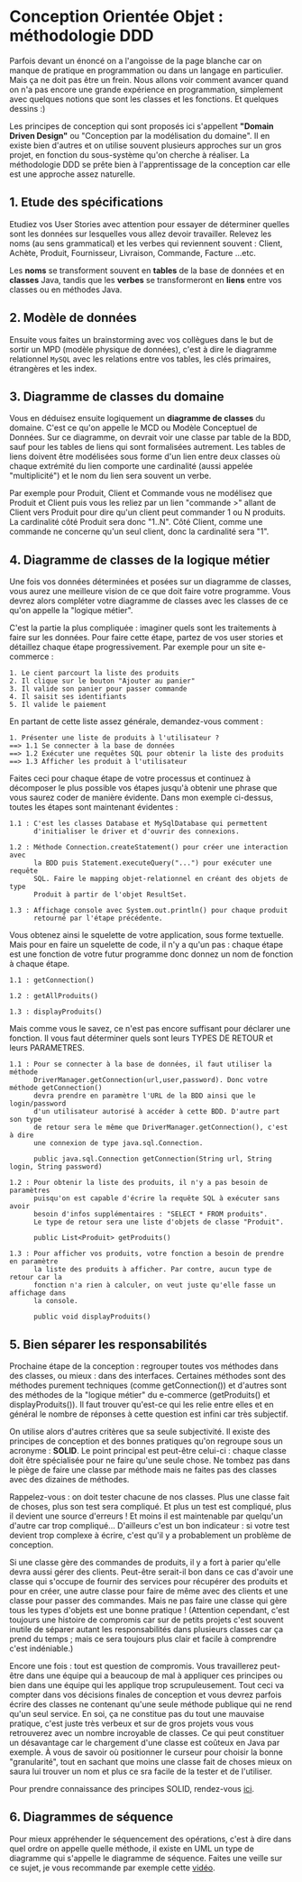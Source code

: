 # Conception Orientée Objet : méthodologie DDD

Parfois devant un énoncé on a l'angoisse de la page blanche car on manque de 
pratique en programmation ou dans un langage en particulier. Mais ça ne doit pas 
être un frein. Nous allons voir comment avancer quand on n'a pas encore une 
grande expérience en programmation, simplement avec quelques notions que sont 
les classes et les fonctions. Et quelques dessins :)

Les principes de conception qui sont proposés ici s'appellent **"Domain Driven
Design"** ou "Conception par la modélisation du domaine". Il en existe bien 
d'autres et on utilise souvent plusieurs approches sur un gros projet, en 
fonction du sous-système qu'on cherche à réaliser. La méthodologie DDD se prête
bien à l'apprentissage de la conception car elle est une approche assez 
naturelle.


## 1. Etude des spécifications

Etudiez vos User Stories avec attention pour essayer de déterminer 
quelles sont les données sur lesquelles vous allez devoir travailler. Relevez 
les noms (au sens grammatical) et les verbes qui reviennent souvent : Client, 
Achète, Produit, Fournisseur, Livraison, Commande, Facture ...etc.

Les **noms** se transforment souvent en **tables** de la base de données et en 
**classes** Java, tandis que les **verbes** se transformeront en **liens** entre 
vos classes ou en méthodes Java.

## 2. Modèle de données

Ensuite vous faites un brainstorming avec vos collègues dans le but de sortir 
un MPD (modèle physique de données), c'est à dire le diagramme relationnel `MySQL`
avec les relations entre vos tables, les clés primaires, étrangères et les index.

## 3. Diagramme de classes du domaine

Vous en déduisez ensuite logiquement un **diagramme de classes** du domaine.
C'est ce qu'on appelle le MCD ou Modèle Conceptuel de Données. Sur ce diagramme,
on devrait voir une classe par table de la BDD, sauf pour les tables de liens 
qui sont formalisées autrement. Les tables de liens doivent être modélisées sous 
forme d'un lien entre deux classes où chaque extrémité du lien comporte une 
cardinalité (aussi appelée "multiplicité") et le nom du lien sera souvent un 
verbe.

Par exemple pour Produit, Client et Commande vous ne modélisez que Produit et 
Client puis vous les reliez par un lien "commande >" allant de Client vers Produit
pour dire qu'un client peut commander 1 ou N produits. La cardinalité côté
Produit sera donc "1..N". Côté Client, comme une commande ne concerne qu'un seul 
client, donc la cardinalité sera "1".

## 4. Diagramme de classes de la logique métier

Une fois vos données déterminées et posées sur un diagramme de classes, vous aurez
une meilleure vision de ce que doit faire votre programme. Vous devrez alors compléter
votre diagramme de classes avec les classes de ce qu'on appelle la "logique métier".

C'est la partie la plus compliquée : imaginer quels sont les traitements à faire sur
les données. Pour faire cette étape, partez de vos user stories et détaillez chaque
étape progressivement. Par exemple pour un site e-commerce : 

	1. Le cient parcourt la liste des produits
	2. Il clique sur le bouton "Ajouter au panier"
	3. Il valide son panier pour passer commande
	4. Il saisit ses identifiants
	5. Il valide le paiement
	
En partant de cette liste assez générale, demandez-vous comment :

	1. Présenter une liste de produits à l'utilisateur ?
	==> 1.1 Se connecter à la base de données
	==> 1.2 Exécuter une requêtes SQL pour obtenir la liste des produits
	==> 1.3 Afficher les produit à l'utilisateur
	
Faites ceci pour chaque étape de votre processus et continuez à décomposer le plus
possible vos étapes jusqu'à obtenir une phrase que vous saurez coder de manière 
évidente. Dans mon exemple ci-dessus, toutes les étapes sont maintenant évidentes :

	1.1 : C'est les classes Database et MySqlDatabase qui permettent  
		  d'initialiser le driver et d'ouvrir des connexions.
		  
	1.2 : Méthode Connection.createStatement() pour créer une interaction avec 
		  la BDD puis Statement.executeQuery("...") pour exécuter une requête 
		  SQL. Faire le mapping objet-relationnel en créant des objets de type 
		  Produit à partir de l'objet ResultSet.
		  
	1.3	: Affichage console avec System.out.println() pour chaque produit 
		  retourné par l'étape précédente.
		  
Vous obtenez ainsi le squelette de votre application, sous forme textuelle. Mais 
pour en faire un squelette de code, il n'y a qu'un pas : chaque étape est une 
fonction de votre futur programme donc donnez un nom de fonction à chaque étape.

	1.1 : getConnection()
	
	1.2 : getAllProduits()
	
	1.3 : displayProduits()
	
Mais comme vous le savez, ce n'est pas encore suffisant pour déclarer une fonction.
Il vous faut déterminer quels sont leurs TYPES DE RETOUR et leurs PARAMETRES.

	1.1 : Pour se connecter à la base de données, il faut utiliser la méthode 
		  DriverManager.getConnection(url,user,password). Donc votre méthode getConnection()
		  devra prendre en paramètre l'URL de la BDD ainsi que le login/password 
		  d'un utilisateur autorisé à accéder à cette BDD. D'autre part son type 
		  de retour sera le même que DriverManager.getConnection(), c'est à dire 
		  une connexion de type java.sql.Connection.
		  
		  public java.sql.Connection getConnection(String url, String login, String password)
		  
	1.2	: Pour obtenir la liste des produits, il n'y a pas besoin de paramètres
		  puisqu'on est capable d'écrire la requête SQL à exécuter sans avoir 
		  besoin d'infos supplémentaires : "SELECT * FROM produits".
		  Le type de retour sera une liste d'objets de classe "Produit".
		  
		  public List<Produit> getProduits()
		  
	1.3 : Pour afficher vos produits, votre fonction a besoin de prendre en paramètre 
		  la liste des produits à afficher. Par contre, aucun type de retour car la 
		  fonction n'a rien à calculer, on veut juste qu'elle fasse un affichage dans 
		  la console.
	
		  public void displayProduits()

## 5. Bien séparer les responsabilités

Prochaine étape de la conception : regrouper toutes vos méthodes dans des classes, ou
mieux : dans des interfaces. Certaines méthodes sont des méthodes purement techniques
(comme getConnection()) et d'autres sont des méthodes de la "logique métier" du e-commerce
(getProduits() et displayProduits()). Il faut trouver qu'est-ce qui les relie entre elles
et en général le nombre de réponses à cette question est infini car très subjectif.

On utilise alors d'autres critères que sa seule subjectivité. Il existe des principes
de conception et des bonnes pratiques qu'on regroupe sous un acronyme : **SOLID**.
Le point principal est peut-être celui-ci : chaque classe doit être spécialisée 
pour ne faire qu'une seule chose. Ne tombez pas dans le piège de faire une 
classe par méthode mais ne faites pas des classes avec des dizaines de méthodes.

Rappelez-vous : on doit tester chacune de nos classes. Plus une classe fait de 
choses, plus son test sera compliqué. Et plus un test est compliqué, plus il 
devient une source d'erreurs ! Et moins il est maintenable par quelqu'un d'autre
car trop compliqué... D'ailleurs c'est un bon indicateur : si votre test devient
trop complexe à écrire, c'est qu'il y a probablement un problème de conception.

Si une classe gère des commandes de produits, il y a fort à parier qu'elle devra
aussi gérer des clients. Peut-être serait-il bon dans ce cas d'avoir une classe
qui s'occupe de fournir des services pour récupérer des produits et pour en créer,
une autre classe pour faire de même avec des clients et une classe pour passer
des commandes. Mais ne pas faire une classe qui gère tous les types d'objets est
une bonne pratique ! (Attention cependant, c'est toujours une histoire de 
compromis car sur de petits projets c'est souvent inutile de séparer autant les 
responsabilités dans plusieurs classes car ça prend du temps ; mais ce sera 
toujours plus clair et facile à comprendre c'est indéniable.)

Encore une fois : tout est question de compromis. Vous travaillerez peut-être 
dans une équipe qui a beaucoup de mal à appliquer ces principes ou bien dans une
équipe qui les applique trop scrupuleusement. Tout ceci va compter dans vos 
décisions finales de conception et vous devrez parfois écrire des classes ne
contenant qu'une seule méthode publique qui ne rend qu'un seul service. En soi,
ça ne constitue pas du tout une mauvaise pratique, c'est juste très verbeux et
sur de gros projets vous vous retrouverez avec un nombre incroyable de classes.
Ce qui peut constituer un désavantage car le chargement d'une classe est coûteux
en Java par exemple. À vous de savoir où positionner le curseur pour choisir la
bonne "granularité", tout en sachant que moins une classe fait de choses mieux
on saura lui trouver un nom et plus ce sra facile de la tester et de l'utiliser.

Pour prendre connaissance des principes SOLID, rendez-vous [ici](https://alexsoyes.com/solid/).

## 6. Diagrammes de séquence

Pour mieux appréhender le séquencement des opérations, c'est à dire dans quel 
ordre on appelle quelle méthode, il existe en UML un type de diagramme qui 
s'appelle le diagramme de séquence. Faites une veille sur ce sujet, je vous 
recommande par exemple cette [vidéo](https://www.youtube.com/watch?v=AZ4gwy-ZGC4).




